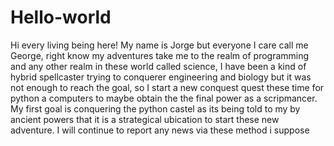 # Hello-world
Hi every living being here!
My name is Jorge but everyone I care call me George, right know my adventures take me to the realm of programming and any other realm in these world called science, I have been a kind of hybrid spellcaster trying to conquerer engineering and biology but it was not enough to reach the goal, so I start a new conquest quest these time for python a computers to maybe obtain the the final power as a scripmancer. My first goal is conquering the python castel as its being told to my by ancient powers that it is a strategical ubication to start these new adventure.
I will continue to report any news via these method i suppose
